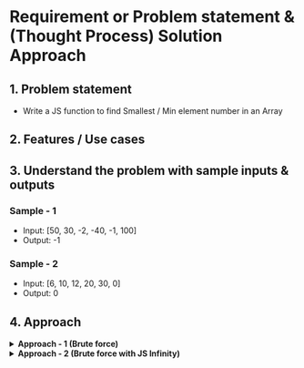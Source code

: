# Requirement or Problem statement & (Thought Process) Solution Approach

## 1. Problem statement

- Write a JS function to find Smallest / Min element number in an Array

## 2. Features / Use cases

## 3. Understand the problem with sample inputs & outputs

### Sample - 1

- Input: [50, 30, -2, -40, -1, 100]
- Output: -1

### Sample - 2

- Input: [6, 10, 12, 20, 30, 0]
- Output: 0

## 4. Approach

<details>
  <summary><b>Approach - 1 (Brute force)</b></summary>

- Thought Process / Approach - one pass solution

  - Assume / assign First element as Smallest variable value
  - Use for loop to traverse the array elements
  - Loop each element (traverse / visit each element) & compare with Smallest variable condition checks & update Smallest variable
  - return Smallest variable value

- Dry run with sample examples

- Complexity
  - Time Complexity: O(n)
  - Space Complexity: O(1)

</details>

<details>
  <summary><b>Approach - 2 (Brute force with JS Infinity)</b></summary>

- Thought Process / Approach - one pass solution

  - Assume / assign Smallest value as Infinity (which is very largest number in Javascript)
  - Use for loop to traverse the array elements
  - Loop each element (traverse / visit each element) & compare with Smallest value condition checks & update Smallest variable
  - return Smallest variable value

- Dry run with sample examples

- Complexity
  - Time Complexity: O(n)
  - Space Complexity: O(1)

</details>
